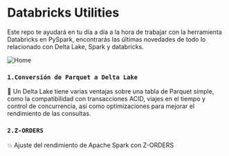 # Databricks Utilities

Este repo te ayudará en tu día a día a la hora de trabajar con la herramienta Databricks en PySpark, encontrarás las últimas novedades de todo lo relacionado con Delta Lake, Spark y databricks.

![Home](https://databricks.com/wp-content/uploads/2018/03/db-academy-rgb-1200px.png)


### `1.Conversión de Parquet a Delta Lake`

🔧 Un Delta Lake tiene varias ventajas sobre una tabla de Parquet simple, como la compatibilidad con transacciones ACID, viajes en el tiempo y control de concurrencia, así como optimizaciones para mejorar el rendimiento de las consultas.

### `2.Z-ORDERS`

💥 Ajuste del rendimiento de Apache Spark con Z-ORDERS
